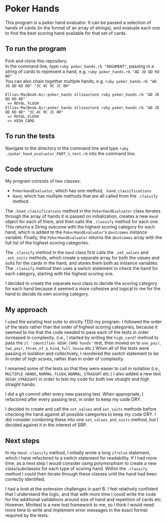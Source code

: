# Poker Hands

This program is a poker hand evaluator. It can be passed a selection of hands of cards (in the format of an array of strings), and evaluate each one to find the best scoring hand available for that set of cards.

## To run the program

Fork and clone this repository.<br>
In the command line, type `ruby poker_hands.rb "ARGUMENT"`, passing in a string of cards to represent a hand, e.g. `ruby poker_hands.rb "AD JD QD KD 0D"`<br>
You can also chain together multiple hands, e.g. `ruby poker_hands.rb "AD JD QD KD 0D" "3C 4C 9C JC 0H"`

```
Ellies-MacBook-Air:poker_hands ellieaston$ ruby poker_hands.rb "AD JD QD KD 0D"
 => ROYAL_FLUSH
Ellies-MacBook-Air:poker_hands ellieaston$ ruby poker_hands.rb "AD JD QD KD 0D" "3C 4C 9C JC 0H"
 => ROYAL_FLUSH
 => HIGH_CARD
```

## To run the tests

Navigate to the directory in the command line and type `ruby ./poker_hand_evaluator_PART_1_test.rb` into the command line.

## Code structure

My program consists of two classes:<br>
* `PokerHandEvaluator`, which has one method, `.hand_classifications`
* `Hand`, which has multiple methods that are all called from the `.classify` method.

The `.hand_classifications` method in the `PokerHandEvaluator` class iterates through the array of hands it is passed on initialization, creates a new `Hand` object for each of them, and then calls the `.classify` method for each one. This returns a String outcome with the highest scoring category for each hand, which is added to the `PokerHandEvaluator`'s `@outcomes` instance variable. Finally, the `PokerHandEvaluator` returns the `@outcomes` array with the full list of the highest scoring categories.

The `.classify` method in the `Hand` class first calls the `.set_values` and `.set_suits` methods, which create a separate array for both the values and suits for the cards in the hand, and stores them both as instance variables. The `.classify` method then uses a switch statement to check the hand for each category, starting with the highest scoring one.

I decided to create the separate `Hand` class to decide the scoring category for each hand because it seemed a more cohesive and logical to me for the hand to decide its own scoring category.

## My approach

I used the existing test suite to strictly TDD my program. I followed the order of the tests rather than the order of highest scoring categories, because it seemed to me that the code needed to pass each of the tests in order increased in complexity. (i.e., I started by writing the `high_card?` method to pass the `it 'identifies HIGH_CARD hands'` test, then moved on to `one_pair`, `two_pair`, `three_of_a_kind`, `full_house` etc.) When all of the tests were passing in isolation and collectively, I reordered the switch statement to be in order of high scores, rather than in order of complexity.

I renamed some of the tests so that they were easier to call in isolation (i.e., `MULTIPLE_HANDS`, `NORMAL_FLUSH`, `NORMAL_STRAIGHT` etc.) I also added a new test (`HIGH_STRAIGHT`) in order to test my code for both low straight and high straight hands.

I did a git commit after every new passing test. When appropriate, I refactored after every passing test, in order to keep my code DRY.

I decided to create and call the `set_values` and `set_suits` methods before checking the hand against all possible categories to keep my code DRY. I did consider combining these into one `set_values_and_suits` method, but I decided against it in the interest of SRP.

## Next steps

In my `Hand` `.classify` method, I initially wrote a long `if/else` statement, which I have refactored to a switch statement for readability. If I had more time, as a next step I would consider using polymorphism to create a new class/subclasses for each type of scoring hand. Within the `.classify` method I could then iterate through these classes until the hand had been correctly identified.

I had a look at the extension challenges in part B. I feel relatively confident that I understand the logic, and that with more time I could write the code for the additional validations around size of hand and repetition of cards etc. However, Minitest is a new test framework to me, so I think I would need more time to write and implement error messages in the exact format required by the tests.
